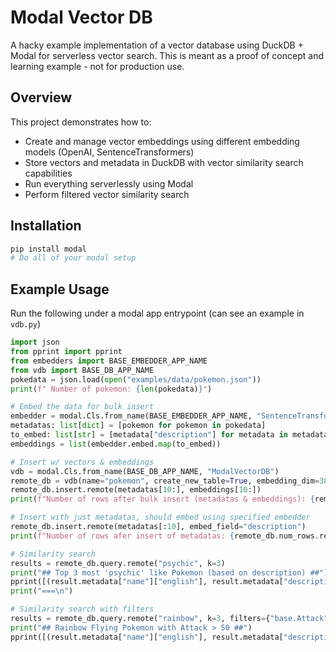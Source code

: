 # Modal Vector DB

A hacky example implementation of a vector database using DuckDB + Modal for serverless vector search. This is meant as a proof of concept and learning example - not for production use.

## Overview

This project demonstrates how to:
- Create and manage vector embeddings using different embedding models (OpenAI, SentenceTransformers)
- Store vectors and metadata in DuckDB with vector similarity search capabilities
- Run everything serverlessly using Modal
- Perform filtered vector similarity search

## Installation

```bash
pip install modal
# Do all of your modal setup
```

## Example Usage
Run the following under a modal app entrypoint (can see an example in `vdb.py`)
```python
import json
from pprint import pprint
from embedders import BASE_EMBEDDER_APP_NAME
from vdb import BASE_DB_APP_NAME
pokedata = json.load(open("examples/data/pokemon.json"))
print(f" Number of pokemon: {len(pokedata)}")

# Embed the data for bulk insert
embedder = modal.Cls.from_name(BASE_EMBEDDER_APP_NAME, "SentenceTransformersEmbedder")(model_name="all-MiniLM-L6-v2")
metadatas: list[dict] = [pokemon for pokemon in pokedata]
to_embed: list[str] = [metadata["description"] for metadata in metadatas]
embeddings = list(embedder.embed.map(to_embed))

# Insert w/ vectors & embeddings
vdb = modal.Cls.from_name(BASE_DB_APP_NAME, "ModalVectorDB")
remote_db = vdb(name="pokemon", create_new_table=True, embedding_dim=384, embedder_name="SentenceTransformersEmbedder", embedder_kwargs={"model_name": "all-MiniLM-L6-v2"})
remote_db.insert.remote(metadatas[10:], embeddings[10:])
print(f"Number of rows after bulk insert (metadatas & embeddings): {remote_db.num_rows.remote()}")

# Insert with just metadatas, should embed using specified embedder
remote_db.insert.remote(metadatas[:10], embed_field="description")
print(f"Number of rows afer insert of metadatas: {remote_db.num_rows.remote()}")

# Similarity search
results = remote_db.query.remote("psychic", k=3)
print("## Top 3 most 'psychic' like Pokemon (based on description) ##")
pprint([(result.metadata["name"]["english"], result.metadata["description"], result.metadata["type"], result.distance) for result in results])
print("===\n")

# Similarity search with filters
results = remote_db.query.remote("rainbow", k=3, filters={"base.Attack": (">", 50), "type": ("contains", "Flying")})
print("## Rainbow Flying Pokemon with Attack > 50 ##")
pprint([(result.metadata["name"]["english"], result.metadata["description"], result.metadata["type"], result.metadata["base"]["Attack"], result.distance) for result in results])
```
